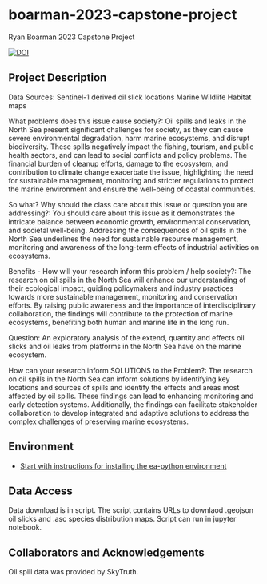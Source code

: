 # boarman-2023-capstone-project
Ryan Boarman 2023 Capstone Project

[![DOI](https://zenodo.org/badge/637486224.svg)](https://zenodo.org/badge/latestdoi/637486224)



## Project Description
Data Sources: 
Sentinel-1 derived oil slick locations
Marine Wildlife Habitat maps

What problems does this issue cause society?:
Oil spills and leaks in the North Sea present significant challenges for society, as they can cause severe environmental degradation, harm marine ecosystems, and disrupt biodiversity. These spills negatively impact the fishing, tourism, and public health sectors, and can lead to social conflicts and policy problems. The financial burden of cleanup efforts, damage to the ecosystem, and contribution to climate change exacerbate the issue, highlighting the need for sustainable management, monitoring and stricter regulations to protect the marine environment and ensure the well-being of coastal communities.

So what? Why should the class care about this issue or question you are addressing?:
You should care about this issue as it demonstrates the intricate balance between economic growth, environmental conservation, and societal well-being. Addressing the consequences of oil spills in the North Sea underlines the need for sustainable resource management, monitoring and awareness of the long-term effects of industrial activities on ecosystems. 

Benefits - How will your research inform this problem / help society?:
The research on oil spills in the North Sea will enhance our understanding of their ecological impact, guiding policymakers and industry practices towards more sustainable management, monitoring and conservation efforts. By raising public awareness and the importance of interdisciplinary collaboration, the findings will contribute to the protection of marine ecosystems, benefiting both human and marine life in the long run.

Question:
An exploratory analysis of the extend, quantity and effects oil slicks and oil leaks from platforms in the North Sea have on the marine ecosystem.

How can your research inform SOLUTIONS to the Problem?:
The research on oil spills in the North Sea can inform solutions by identifying key locations and sources of spills and identify the effects and areas most affected by oil spills. These findings can lead to enhancing monitoring and early detection systems. Additionally, the findings can facilitate stakeholder collaboration to develop integrated and adaptive solutions to address the complex challenges of preserving marine ecosystems.


## Environment
  * [Start with instructions for installing the ea-python environment](https://www.earthdatascience.org/workshops/setup-earth-analytics-python/)

## Data Access
Data download is in script.
The script contains URLs to downlaod .geojson oil slicks and .asc species distribution maps.
Script can run in jupyter notebook.

## Collaborators and Acknowledgements
Oil spill data was provided by SkyTruth.
